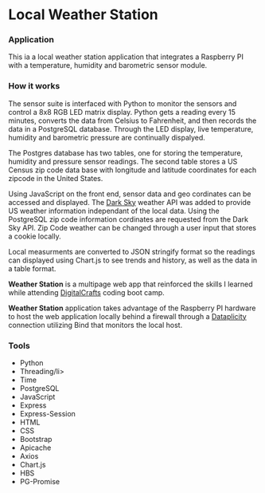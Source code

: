 <h1>Local Weather Station</h1>
<h3>Application</h3>
<p>This ia a local weather station application that integrates a Raspberry PI with a 
temperature, humidity and barometric sensor module.
<h3>How it works</h3>
</p><p>The sensor suite is interfaced with Python to monitor the sensors and control a 
8x8 RGB LED matrix display. Python gets a reading every 15 minutes, converts the data from 
Celsius to Fahrenheit, and then records the data in a PostgreSQL database. Through the LED 
display, live temperature, humidity and barometric pressure are continually dispalyed.
</p>
<p>The Postgres database has two tables, one for storing the temperature, humidity and 
pressure sensor readings.  The second table stores a US Census zip code data base with longitude 
and latitude coordinates for each zipcode in the United States.</p>
<p>Using JavaScript on the front end, sensor data and geo cordinates can be accessed and displayed.  
The <a href="http://darksky.net">Dark Sky</a> weather API was added to provide US weather information independant 
of the local data.  Using the PostgreSQL zip code information cordinates are requested from the Dark Sky API. Zip Code weather 
can be changed through a user input that stores a cookie locally.</p>
<p>Local measurments are converted to JSON stringify format so the readings can displayed using Chart.js to see trends and history,
as well as the data in a table format.<p>
<p><strong>Weather Station</strong> is a multipage web app that reinforced the skills I learned while attending
<a href="http://digitalcrafts.com">DigitalCrafts</a> coding boot camp.<p>
<p><strong>Weather Station</strong> application takes advantage of the Raspberry PI hardware to host the web application 
locally behind a firewall through a <a href="https://www.dataplicity.com>">Dataplicity</a> connection utilizing Bind that monitors the local host.<p>


<h3>Tools</h3>
<ul>
<li>Python</li>
<li>Threading/li>
<li>Time</li>
<li>PostgreSQL</li>
<li>JavaScript</>
<li>Express</li>
<li>Express-Session</li>
<li>HTML</li>
<li>CSS</li>
<li>Bootstrap</li>
<li>Apicache</li>
<li>Axios</li>
<li>Chart.js</li>
<li>HBS</ui>
<li>PG-Promise</li>
</ul>


